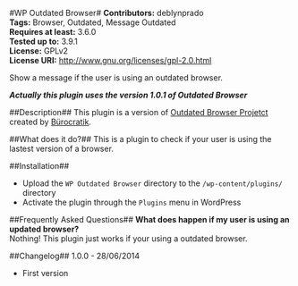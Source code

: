#WP Outdated Browser#
**Contributors:** deblynprado  
**Tags:** Browser, Outdated, Message Outdated  
**Requires at least:** 3.6.0  
**Tested up to:** 3.9.1  
**License:** GPLv2  
**License URI:** http://www.gnu.org/licenses/gpl-2.0.html  

Show a message if the user is using an outdated browser.

***Actually this plugin uses the version 1.0.1 of Outdated Browser***

##Description##
This plugin is a version of [Outdated Browser Projetct](http://outdatedbrowser.com/) created by [Bürocratik](https://github.com/burocratik).

##What does it do?##
This is a plugin to check if your user is using the lastest version of a browser.

##Installation##
* Upload the `WP Outdated Browser` directory to the `/wp-content/plugins/` directory 
* Activate the plugin through the `Plugins` menu in WordPress 

##Frequently Asked Questions##
**What does happen if my user is using an updated browser?**  
Nothing! This plugin just works if your using a outdated browser.   

##Changelog##
1.0.0 - 28/06/2014
* First version

